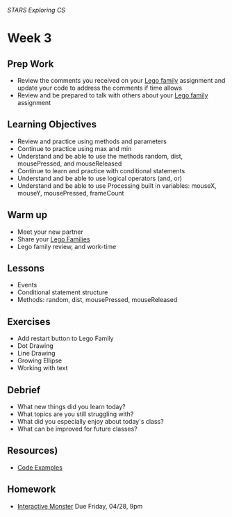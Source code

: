 _STARS Exploring CS_

# Week 3

## Prep Work
* Review the comments you received on your [Lego family](../week2/homework/lego-family.md) assignment and update your code to address the comments if time allows
* Review and be prepared to talk with others about your [Lego family](../week2/homework/lego-family.md) assignment

## Learning Objectives
* Review and practice using methods and parameters
* Continue to practice using max and min
* Understand and be able to use the methods random, dist, mousePressed, and mouseReleased
* Continue to learn and practice with conditional statements
* Understand and be able to use logical operators (and, or)
* Understand and be able to use Processing built in variables: mouseX, mouseY, mousePressed, frameCount

## Warm up
* Meet your new partner
* Share your [Lego Families](../week2/homework/lego-family.md)
* Lego family review, and work-time

## Lessons
* Events
* Conditional statement structure
* Methods: random, dist, mousePressed, mouseReleased

## Exercises
* Add restart button to Lego Family
* Dot Drawing
* Line Drawing
* Growing Ellipse
* Working with text

## Debrief
* What new things did you learn today?
* What topics are you still struggling with?
* What did you especially enjoy about today's class?
* What can be improved for future classes?

## Resources)
* [Code Examples]()

## Homework
* [Interactive Monster](homework/interactive-monster.md) Due Friday, 04/28, 9pm
